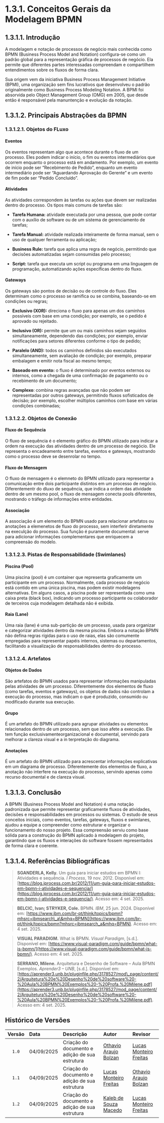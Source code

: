 # 1.3.1. Conceitos Gerais da Modelagem BPMN


## 1.3.1.1. Introdução

A modelagem e notação de processos de negócio mais conhecida como BPMN (Business Process Model and Notation) configura-se como um padrão global para a representação gráfica de processos de negócio. Ela permite que diferentes partes interessadas compreendam e compartilhem entendimentos sobre os  fluxos de forma clara.

Sua origem vem da iniciativa Business Process Management Initiative (BPMI), uma organização sem fins lucrativos que desenvolveu o padrão originalmente como Business Process Modeling Notation. A BPMI foi absorvida pelo Object Management Group (OMG) em 2005, que desde então é responsável pela manuntenção e evolução da notação.

## 1.3.1.2. Principais Abstrações da BPMN
### 1.3.1.2.1. Objetos do FLuxo

#### Eventos

Os eventos representam algo que acontece durante o fluxo de um processo. Eles podem indicar o início, o fim ou eventos intermediários que ocorrem enquanto o processo está em andamento. Por exemplo, um evento de início pode ser “Recebimento de Pedido”, enquanto um evento intermediário pode ser “Aguardando Aprovação do Gerente” e um evento de fim pode ser “Pedido Concluído”.

#### Atividades

As atividades correspondem às tarefas ou ações que devem ser realizadas dentro do processo. Os tipos mais comuns de tarefas são:

- **Tarefa Humana:** atividade executada por uma pessoa, que pode contar com o auxílio de software ou de um sistema de gerenciamento de tarefas;

- **Tarefa Manual:** atividade realizada inteiramente de forma manual, sem o uso de qualquer ferramenta ou aplicação;

- **Business Rule:** tarefa que aplica uma regra de negócio, permitindo que decisões automatizadas sejam consumidas pelo processo;

- **Script:** tarefa que executa um script ou programa em uma linguagem de programação, automatizando ações específicas dentro do fluxo.

#### Gateways

Os gateways são pontos de decisão ou de controle do fluxo. Eles determinam como o processo se ramifica ou se combina, baseando-se em condições ou regras;

- **Exclusivo (XOR):** direciona o fluxo para apenas um dos caminhos possíveis com base em uma condição; por exemplo, se o pedido é aprovado ou rejeitado.

- **Inclusivo (OR):** permite que um ou mais caminhos sejam seguidos simultaneamente, dependendo das condições; por exemplo, enviar notificações para setores diferentes conforme o tipo de pedido;

- **Paralelo (AND):** todos os caminhos definidos são executados simultaneamente, sem avaliação de condição; por exemplo, preparar embalagem e emitir nota fiscal ao mesmo tempo;

- **Baseado em evento:** o fluxo é determinado por eventos externos ou internos, como a chegada de uma confirmação de pagamento ou o recebimento de um documento;

- **Complexo**: combina regras avançadas que não podem ser representadas por outros gateways, permitindo fluxos sofisticados de decisão; por exemplo, escolher múltiplos caminhos com base em várias condições combinadas;

### 1.3.1.2.2. Objetos de Conexão

#### Fluxo de Sequência

O fluxo de sequência é o elemento gráfico do BPMN utilizado para indicar a ordem na execução das atividades dentro de um processo de negócio. Ele representa o encadeamento entre tarefas, eventos e gateways, mostrando como o processo deve se desenrolar no tempo.

#### Fluxo de Mensagem

O fluxo de mensagem é o elemneto do BPMN utilizado para representar a comunicação entre dois participante distintos em um processo de negócio. Diferentementr do dluxo de sequência, que indica a ordem das atividade dentro de um mesmo pool, o fluxo de mensagem  conecta pools diferentes, mostrando o tráfego de informações entre entidades.

#### Associação

A associação é um elemento do BPMN usado para relacionar artefatos ou anotações a elemenetos de fluxo do processo, sem interferir diretamente na execulção do processo. Sua função é puramente documental: serve para adicionar informações complementares que enriquecem a compreensão do modelo.

### 1.3.1.2.3. Pistas de Responsabilidade (Swimlanes)

#### Piscina (Pool)

Uma piscina (pool) é um container que representa graficamente um participante em um processo. Normalmente, cada processo de negócio está contido em uma única piscina, mas podem existir modelagens alternativas. Em alguns casos, a piscina pode ser representada como uma caixa preta (black box), indicando um processo participante ou colaborador de terceiros cuja modelagem detalhada não é exibida.

#### Raia (Lane)

Uma raia (lane) é uma sub-partição de um processo, usada para organizar e categorizar atividades dentro da mesma piscina. Embora a notação BPMN não defina regras rígidas para o uso de raias, elas são comumente empregadas para representar papéis internos, sistemas ou departamentos, facilitando a visualização de responsabilidades dentro do processo.

### 1.3.1.2.4. Artefatos

#### Objetos de Dados

São artefatos do BPMN usados para representar informações manipuladas pelas atividades de um processo. Diferentemente dos elementos de fluxo (como tarefas, eventos e gateways), os objetos de dados não controlam a execução do processo, mas indicam o que é produzido, consumido ou modificado durante sua execução.

#### Grupo

É um artefato do BPMN utilizado para agrupar atividades ou elementos relacionados dentro de um processo, sem que isso afete a execução. Ele tem função exclusivamenteorganizacional e documental, servindo para melhorar a clareza visual e a in terpretação do diagrama.

#### Anotações

É um artefato do BPMN utilizado para acrescentar informações explicativas em um diagrama de processo. Diferentemente dos elementos de fluxo, a anotação não interfere na execução do processo, servindo apenas como recurso documental e de clareza visual.

## 1.3.1.3. Conclusão

A BPMN (Business Process Model and Notation) é uma notação padronizada que permite representar graficamente fluxos de atividades, decisões e responsabilidades em processos ou sistemas. O estudo de seus conceitos iniciais, como eventos, tarefas, gateways, fluxos e swimlanes, ajudou a equipe a compreender como estruturar e organizar o funcionamento do nosso projeto. Essa compreensão serviu como base sólida para a construção do BPMN aplicado à modelagem do projeto, garantindo que os fluxos e interações do software fossem representados de forma clara e coerente.

## 1.3.1.4. Referências Bibliográficas


> **SGANDERLA, Kelly.** Um guia para iniciar estudos em BPMN I: Atividades e sequência. *I Process*, 19 nov. 2012. Disponível em: [https://blog.iprocess.com.br/2012/11/um-guia-para-iniciar-estudos-em-bpmn-i-atividades-e-sequencia/](https://blog.iprocess.com.br/2012/11/um-guia-para-iniciar-estudos-em-bpmn-i-atividades-e-sequencia/). Acesso em: 4 set. 2025.

> **BELCIC, Ivan; STRYKER, Cole.** BPMN. *IBM*, 25 jun. 2024. Disponível em: [https://www.ibm.com/br-pt/think/topics/bpmn?mhsrc=ibmsearch\_a\&mhq=BPMN](https://www.ibm.com/br-pt/think/topics/bpmn?mhsrc=ibmsearch_a&mhq=BPMN). Acesso em: 4 set. 2025.

> **VISUAL PARADIGM.** What is BPMN. *Visual Paradigm*, \[s.d.]. Disponível em: [https://www.visual-paradigm.com/guide/bpmn/what-is-bpmn/](https://www.visual-paradigm.com/guide/bpmn/what-is-bpmn/). Acesso em: 4 set. 2025.

> **SERRANO, Milene.** Arquitetura e Desenho de Software – Aula BPMN Exemplos. *Aprender3 – UNB*, \[s.d.]. Disponível em: [https://aprender3.unb.br/pluginfile.php/3178527/mod\_page/content/2/Arquitetura%20e%20Desenho%20de%20software%20-%20Aula%20BPMN%20Exemplos%20-%20Profa.%20Milene.pdf](https://aprender3.unb.br/pluginfile.php/3178527/mod_page/content/2/Arquitetura%20e%20Desenho%20de%20software%20-%20Aula%20BPMN%20Exemplos%20-%20Profa.%20Milene.pdf). Acesso em: 4 set. 2025.

## Histórico de Versões

|  Versão  | Data       | Descrição                   | Autor                      | Revisor |
| :------: | :--------- | :-------------------------- | :------------------------- | :------ |
|  `1.0`   | 04/09/2025 | Criação do documento e adição de sua estrutura |  [Othavio Araujo Bolzan](https://github.com/BolzanMGB)   |      [Lucas Monteiro Freitas](https://github.com/LucasMF1)   |
|  `1.1`   | 04/09/2025 | Criação do documento e adição de sua estrutura |  [Lucas Monteiro Freitas](https://github.com/LucasMF1)   |     [Othavio Araujo Bolzan](https://github.com/BolzanMGB)    |
|  `1.2`   | 04/09/2025 | Criação do documento e adição de sua estrutura |  [Kaleb de Souza Macedo](https://github.com/kalebmacedo)   |     [Lucas Monteiro Freitas](https://github.com/LucasMF1)    |